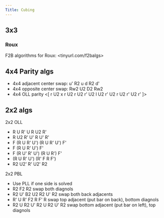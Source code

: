 ```yaml
---
Title: Cubing
---
```


## 3x3

### Roux

F2B algorithms for Roux: <tinyurl.com/f2balgs>

## 4x4 Parity algs

* 4x4 adjacent center swap: u' R2 u d R2 d'
* 4x4 opposite center swap: Rw2 U2 D2 Rw2
* 4x4 OLL parity <[ r U2 x r U2 r U2 r' U2 l U2 r' U2 r U2 r' U2 r' ]>

## 2x2 algs

2x2 OLL

* R U R' U R U2 R'
* R U2 R' U' R U' R'
* F (R U R' U') (R U R' U') F'
* F (R U R' U') F'
* F (R U' R' U') (R U R') F'
* (R U R' U') (R' F R F')
* R2 U2' R' U2' R2

2x2 PBL

* Use PLL if one side is solved
* R2 F2 R2 swap both diagnols
* R2 U' B2 U2 R2 U' R2 swap both back adjacents
* R' U R' F2 R F' R swap top adjacent (put bar on back), bottom diagnols
* R2 U R2 U' R2 U R2 U' R2 swap bottom adjacent (put bar on left), top diagnols
